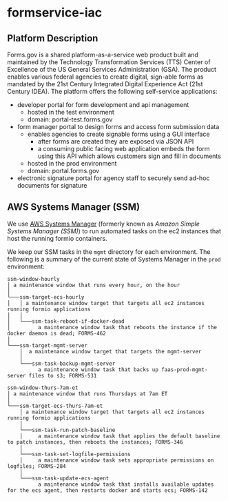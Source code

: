 # formservice-iac

## Platform Description

Forms.gov is a shared platform-as-a-service web product built and maintained by the Technology Transformation Services (TTS) Center of Excellence of the US General Services Administration (GSA). The product enables various federal agencies to create digital, sign-able forms as mandated by the 21st Century Integrated Digital Experience Act (21st Century IDEA). The platform offers the following self-service applications:

- developer portal for form development and api management
    - hosted in the test environment
    - domain: portal-test.forms.gov
- form manager portal to design forms and access form submission data
    - enables agencies to create signable forms using a GUI interface
        - after forms are created they are exposed via JSON API
        - a consuming public facing web application embeds the form using this API which allows customers sign and fill in documents
    - hosted in the prod environment
    - domain: portal.forms.gov
- electronic signature portal for agency staff to securely send ad-hoc documents for signature


## AWS Systems Manager (SSM)
We use [AWS Systems Manager](https://docs.aws.amazon.com/systems-manager/latest/userguide/what-is-systems-manager.html) (formerly known as *Amazon Simple Systems Manager (SSM)*) to run automated tasks on the ec2 instances that host the running formio containers.

We keep our SSM tasks in the `mgmt` directory for each environment. The following is a summary of the current state of Systems Manager in the `prod` environment:
```
ssm-window-hourly
│ a maintenance window that runs every hour, on the hour
│
└───ssm-target-ecs-hourly
│   │ a maintenance window target that targets all ec2 instances running formio applications
│   │
│   └───ssm-task-reboot-if-docker-dead
│         a maintenance window task that reboots the instance if the docker daemon is dead; FORMS-462
│
└───ssm-target-mgmt-server
    │  a maintenance window target that targets the mgmt-server
    │  
    └───ssm-task-backup-mgmt-server
          a maintenance window task that backs up faas-prod-mgmt-server files to s3; FORMS-531

ssm-window-thurs-7am-et
│ a maintenance window that runs Thursdays at 7am ET
│  
└───ssm-target-ecs-thurs-7am-et
    │ a maintenance window target that targets all ec2 instances running formio applications
    │
    └───ssm-task-run-patch-baseline
    │     a maintenance window task that applies the default baseline to patch instances, then reboots the instances; FORMS-346
    │
    └───ssm-task-set-logfile-permissions
    │     a maintenance window task sets appropriate permissions on logfiles; FORMS-284
    │
    └───ssm-task-update-ecs-agent
          a maintenance window task that installs available updates for the ecs agent, then restarts docker and starts ecs; FORMS-142
```
